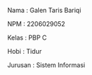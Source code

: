 Nama : Galen Taris Bariqi

NPM : 2206029052

Kelas : PBP C

Hobi : Tidur

Jurusan : Sistem Informasi